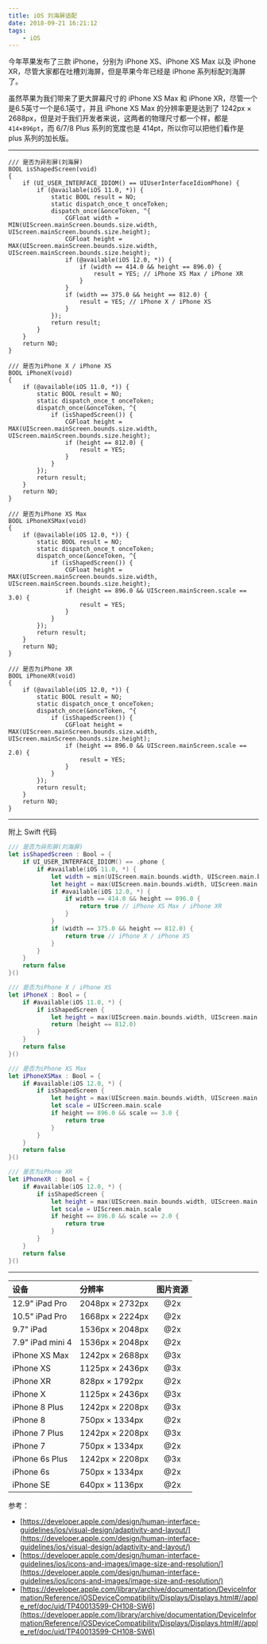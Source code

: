 ```yaml
---
title: iOS 刘海屏适配
date: 2018-09-21 16:21:12
tags:
	- iOS
---
```


今年苹果发布了三款 iPhone，分别为 iPhone XS、iPhone XS Max 以及 iPhone XR，尽管大家都在吐槽刘海屏，但是苹果今年已经是 iPhone 系列标配刘海屏了。

虽然苹果为我们带来了更大屏幕尺寸的 iPhone XS Max 和 iPhone XR，尽管一个是6.5英寸一个是6.1英寸，并且 iPhone XS Max 的分辨率更是达到了 1242px × 2688px，但是对于我们开发者来说，这两者的物理尺寸都一个样，都是 `414×896pt`，而 6/7/8 Plus 系列的宽度也是 414pt，所以你可以把他们看作是 plus 系列的加长版。

***

```ObjC
/// 是否为异形屏(刘海屏)
BOOL isShapedScreen(void)
{
    if (UI_USER_INTERFACE_IDIOM() == UIUserInterfaceIdiomPhone) {
        if (@available(iOS 11.0, *)) {
            static BOOL result = NO;
            static dispatch_once_t onceToken;
            dispatch_once(&onceToken, ^{
                CGFloat width = MIN(UIScreen.mainScreen.bounds.size.width, UIScreen.mainScreen.bounds.size.height);
                CGFloat height = MAX(UIScreen.mainScreen.bounds.size.width, UIScreen.mainScreen.bounds.size.height);
                if (@available(iOS 12.0, *)) {
                    if (width == 414.0 && height == 896.0) {
                        result = YES; // iPhone XS Max / iPhone XR
                    }
                }
                if (width == 375.0 && height == 812.0) {
                    result = YES; // iPhone X / iPhone XS
                }
            });
            return result;
        }
    }
    return NO;
}

/// 是否为iPhone X / iPhone XS
BOOL iPhoneX(void)
{
    if (@available(iOS 11.0, *)) {
        static BOOL result = NO;
        static dispatch_once_t onceToken;
        dispatch_once(&onceToken, ^{
            if (isShapedScreen()) {
                CGFloat height = MAX(UIScreen.mainScreen.bounds.size.width, UIScreen.mainScreen.bounds.size.height);
                if (height == 812.0) {
                    result = YES;
                }
            }
        });
        return result;
    }
    return NO;
}

/// 是否为iPhone XS Max
BOOL iPhoneXSMax(void)
{
    if (@available(iOS 12.0, *)) {
        static BOOL result = NO;
        static dispatch_once_t onceToken;
        dispatch_once(&onceToken, ^{
            if (isShapedScreen()) {
                CGFloat height = MAX(UIScreen.mainScreen.bounds.size.width, UIScreen.mainScreen.bounds.size.height);
                if (height == 896.0 && UIScreen.mainScreen.scale == 3.0) {
                    result = YES;
                }
            }
        });
        return result;
    }
    return NO;
}

/// 是否为iPhone XR
BOOL iPhoneXR(void)
{
    if (@available(iOS 12.0, *)) {
        static BOOL result = NO;
        static dispatch_once_t onceToken;
        dispatch_once(&onceToken, ^{
            if (isShapedScreen()) {
                CGFloat height = MAX(UIScreen.mainScreen.bounds.size.width, UIScreen.mainScreen.bounds.size.height);
                if (height == 896.0 && UIScreen.mainScreen.scale == 2.0) {
                    result = YES;
                }
            }
        });
        return result;
    }
    return NO;
}
```

***

附上 Swift 代码

```Swift
/// 是否为异形屏(刘海屏)
let isShapedScreen : Bool = {
    if UI_USER_INTERFACE_IDIOM() == .phone {
        if #available(iOS 11.0, *) {
            let width = min(UIScreen.main.bounds.width, UIScreen.main.bounds.height)
            let height = max(UIScreen.main.bounds.width, UIScreen.main.bounds.height)
            if #available(iOS 12.0, *) {
                if width == 414.0 && height == 896.0 {
                    return true // iPhone XS Max / iPhone XR
                }
            }
            if (width == 375.0 && height == 812.0) {
                return true // iPhone X / iPhone XS
            }
        }
    }
    return false
}()

/// 是否为iPhone X / iPhone XS
let iPhoneX : Bool = {
    if #available(iOS 11.0, *) {
        if isShapedScreen {
            let height = max(UIScreen.main.bounds.width, UIScreen.main.bounds.height)
            return (height == 812.0)
        }
    }
    return false
}()

/// 是否为iPhone XS Max
let iPhoneXSMax : Bool = {
    if #available(iOS 12.0, *) {
        if isShapedScreen {
            let height = max(UIScreen.main.bounds.width, UIScreen.main.bounds.height)
            let scale = UIScreen.main.scale
            if height == 896.0 && scale == 3.0 {
                return true
            }
        }
    }
    return false
}()

/// 是否为iPhone XR
let iPhoneXR : Bool = {
    if #available(iOS 12.0, *) {
        if isShapedScreen {
            let height = max(UIScreen.main.bounds.width, UIScreen.main.bounds.height)
            let scale = UIScreen.main.scale
            if height == 896.0 && scale == 2.0 {
                return true
            }
        }
    }
    return false
}()
```

***

| 设备 | 分辨率 | 图片资源 |
|:-|:-|:-:|
|12.9" iPad Pro		|	2048px × 2732px		|  @2x |
|10.5" iPad Pro		|	1668px × 2224px		|  @2x |
|9.7" iPad			|	1536px × 2048px		|  @2x |
|7.9" iPad mini 4	|	1536px × 2048px		|  @2x |
|iPhone XS Max		|	1242px × 2688px		|  @3x |
|iPhone XS			|	1125px × 2436px		|  @3x |
|iPhone XR			|	828px × 1792px		|  @2x |
|iPhone X			|	1125px × 2436px		|  @3x |
|iPhone 8 Plus		|	1242px × 2208px		|  @3x |
|iPhone 8			|	750px × 1334px		|  @2x |
|iPhone 7 Plus		|	1242px × 2208px		|  @3x |
|iPhone 7			|	750px × 1334px		|  @2x |
|iPhone 6s Plus		|	1242px × 2208px		|  @3x |
|iPhone 6s			|	750px × 1334px		|  @2x |
|iPhone SE			|	640px × 1136px		|  @2x |


参考：
- [https://developer.apple.com/design/human-interface-guidelines/ios/visual-design/adaptivity-and-layout/](https://developer.apple.com/design/human-interface-guidelines/ios/visual-design/adaptivity-and-layout/)
- [https://developer.apple.com/design/human-interface-guidelines/ios/icons-and-images/image-size-and-resolution/](https://developer.apple.com/design/human-interface-guidelines/ios/icons-and-images/image-size-and-resolution/)
- [https://developer.apple.com/library/archive/documentation/DeviceInformation/Reference/iOSDeviceCompatibility/Displays/Displays.html#//apple_ref/doc/uid/TP40013599-CH108-SW6](https://developer.apple.com/library/archive/documentation/DeviceInformation/Reference/iOSDeviceCompatibility/Displays/Displays.html#//apple_ref/doc/uid/TP40013599-CH108-SW6)
